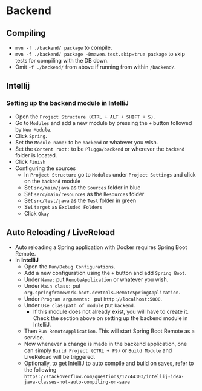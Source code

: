 # Backend
## Compiling
* `mvn -f ./backend/ package` to compile.
* `mvn -f ./backend/ package -Dmaven.test.skip=true package` to skip tests for compiling with the DB down.
* Omit `-f ./backend/` from above if running from within `/backend/`.

## Intellij
### Setting up the backend module in IntelliJ
* Open the `Project Structure (CTRL + ALT + SHIFT + S)`.
* Go to `Modules` and add a new module by pressing the `+` button followed by `New Module`.
* Click `Spring`.
* Set the `Module name:` to be `backend` or whatever you wish.
* Set the `Content root:` to be `Plugga/backend` or wherever the `backend` folder is located.
* Click `Finish`
* Configuring the sources
  * In `Project Structure` go to `Modules` under `Project Settings` and click on the `backend` module
  * Set `src/main/java` as the `Sources` folder in blue
  * Set `serc/main/resources` as the `Resources` folder
  * Set `src/test/java` as the `Test` folder in green
  * Set `target` as `Excluded Folders`
  * Click `Okay`

## Auto Reloading / LiveReload
* Auto reloading a Spring application with Docker requires Spring Boot Remote.
* In **IntelliJ**
  * Open the `Run/Debug Configurations`.
  * Add a new configuration using the `+` button and add `Spring Boot`.
  * Under `Name:` put `RemoteApplication` or whatever you wish.
  * Under `Main class:` put `org.springframework.boot.devtools.RemoteSpringApplication`.
  * Under `Program arguments: ` put `http://localhost:5000`.
  * Under `Use classpath of module` put `backend`.
    * If this module does not already exist, you will have to create it. Check the section above on setting up 
      the backend module in IntelliJ.
  * Then `Run RemoteApplication`. This will start Spring Boot Remote as a service.
  * Now whenever a change is made in the backend application, one can simply `Build Project (CTRL + F9)` or 
    `Build Module` and LiveReload will be triggered.
  * Optionally, to get IntelliJ to auto compile and build on saves, refer to the following 
    `https://stackoverflow.com/questions/12744303/intellij-idea-java-classes-not-auto-compiling-on-save` 